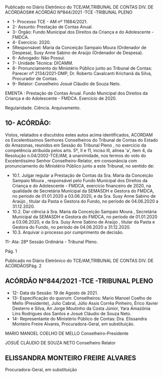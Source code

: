 Publicado  no  Diário  Eletrônico do TCE/AM,TRIBUNAL DE CONTAS DIV. DE ACÓRDÃOS## ACÓRDÃO Nº844/2021 -TCE -TRIBUNAL PLENO

- 1- Processo TCE - AM nº 11684/2021.
- 2- Assunto: Prestação de Contas Anual.
- 3- Órgão: Fundo Municipal dos Direitos da Criança e do Adolescente - FMDCA.
- 4- Exercício: 2020.
- 5Responsável: Maria  da  Conceição  Sampaio  Moura  (Ordenador  de  Despesa),  Susy Anne Sabino de Araújo (Ordenador de Despesa).
- 6- Advogado: Não Possui.
- 7- Unidade Técnica: DICAMM.
- 8- Pronunciamento  do  Ministério  Público  junto  ao  Tribunal  de  Contas: Parecer  nº 2134/2021-DMP, Dr. Roberto Cavalcanti Krichanã da Silva, Procurador de Contas.
- 9- Relator: Conselheiro Josué Cláudio de Souza Neto.

EMENTA : Prestação de Contas Anual. Fundo Municipal dos Direitos da Criança e do Adolescente - FMDCA. Exercício de 2020.

Regularidade. Ciência. Arquivamento.

## 10-  ACÓRDÃO:

Vistos, relatados e discutidos estes autos acima identificados, ACORDAM os Excelentíssimos Senhores Conselheiros do Tribunal de Contas do Estado do Amazonas, reunidos em Sessão do Tribunal Pleno , no exercício da competência atribuída pelos arts. 5º, II e 11, inciso III, alínea 'a', item 4, da Resolução n.04/2002-TCE/AM, à unanimidade, nos termos do voto do Excelentíssimo Senhor Conselheiro-Relator, em consonância com pronunciamento do Ministério Público junto a este Tribunal, no sentido de:

- 10.1.  Julgar  regular a  Prestação  de  Contas  da Sra.  Maria  da  Conceição Sampaio  Moura , responsável  pelo  Fundo  Municipal  dos  Direitos  da Criança  e  do  Adolescente  -  FMDCA,  exercício  financeiro  de  2020, na qualidade de Secretária Municipal da SEMASDH e Gestora do FMDCA, no período de 01.01.2020 a 03.06.2020, e da Sra. Susy Anne Sabino de Araújo , titular da Pasta e Gestora do Fundo, no período de 04.06.2020 a 31.12.2020.
- 10.2.  Dar  ciência à Sra.  Maria  da  Conceição  Sampaio  Moura , Secretária Municipal da SEMASDH e Gestora do FMDCA, no período de 01.01.2020 a 03.06.2020, e da Sra. Susy Anne Sabino de Araújo , titular da Pasta e Gestora do Fundo, no período de 04.06.2020 a 31.12.2020.
- 10.3. Arquivar o processo por cumprimento de decisão.

11-  Ata: 28ª Sessão Ordinária - Tribunal Pleno.

Pág. 1

Publicado  no  Diário  Eletrônico do TCE/AM,TRIBUNAL DE CONTAS DIV. DE ACÓRDÃOSPág. 2

## ACÓRDÃO Nº844/2021 -TCE -TRIBUNAL PLENO

- 12-  Data da Sessão: 19 de Agosto de 2021.
- 13-  Especificação do quorum: Conselheiros: Mario Manoel Coelho de Mello (Presidente), Julio Cabral, Júlio Assis Corrêa Pinheiro, Érico Xavier Desterro e Silva, Ari  Jorge  Moutinho  da  Costa  Júnior,  Yara  Amazônia  Lins  Rodrigues  dos  Santos  e Josué Cláudio de Souza Neto.
- 14-  Representante do Ministério Público de Contas: Dra. Elissandra Monteiro Freire Alvares, Procuradora-Geral, em substituição.

MARIO MANOEL COELHO DE MELLO Conselheiro-Presidente

JOSUÉ CLÁUDIO DE SOUZA NETO Conselheiro Relator

## ELISSANDRA MONTEIRO FREIRE ALVARES

Procuradora-Geral, em substituição